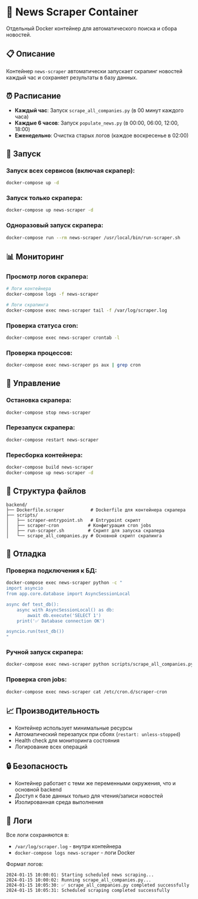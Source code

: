 # 🐳 News Scraper Container

Отдельный Docker контейнер для автоматического поиска и сбора новостей.

## 📋 Описание

Контейнер `news-scraper` автоматически запускает скрапинг новостей каждый час и сохраняет результаты в базу данных.

## ⏰ Расписание

- **Каждый час**: Запуск `scrape_all_companies.py` (в 00 минут каждого часа)
- **Каждые 6 часов**: Запуск `populate_news.py` (в 00:00, 06:00, 12:00, 18:00)
- **Еженедельно**: Очистка старых логов (каждое воскресенье в 02:00)

## 🚀 Запуск

### Запуск всех сервисов (включая скрапер):
```bash
docker-compose up -d
```

### Запуск только скрапера:
```bash
docker-compose up news-scraper -d
```

### Одноразовый запуск скрапера:
```bash
docker-compose run --rm news-scraper /usr/local/bin/run-scraper.sh
```

## 📊 Мониторинг

### Просмотр логов скрапера:
```bash
# Логи контейнера
docker-compose logs -f news-scraper

# Логи скрапинга
docker-compose exec news-scraper tail -f /var/log/scraper.log
```

### Проверка статуса cron:
```bash
docker-compose exec news-scraper crontab -l
```

### Проверка процессов:
```bash
docker-compose exec news-scraper ps aux | grep cron
```

## 🔧 Управление

### Остановка скрапера:
```bash
docker-compose stop news-scraper
```

### Перезапуск скрапера:
```bash
docker-compose restart news-scraper
```

### Пересборка контейнера:
```bash
docker-compose build news-scraper
docker-compose up news-scraper -d
```

## 📁 Структура файлов

```
backend/
├── Dockerfile.scraper          # Dockerfile для контейнера скрапера
├── scripts/
│   ├── scraper-entrypoint.sh   # Entrypoint скрипт
│   ├── scraper-cron           # Конфигурация cron jobs
│   ├── run-scraper.sh         # Скрипт для запуска скрапера
│   └── scrape_all_companies.py # Основной скрипт скрапинга
```

## 🐛 Отладка

### Проверка подключения к БД:
```bash
docker-compose exec news-scraper python -c "
import asyncio
from app.core.database import AsyncSessionLocal

async def test_db():
    async with AsyncSessionLocal() as db:
        await db.execute('SELECT 1')
    print('✅ Database connection OK')

asyncio.run(test_db())
"
```

### Ручной запуск скрапера:
```bash
docker-compose exec news-scraper python scripts/scrape_all_companies.py
```

### Проверка cron jobs:
```bash
docker-compose exec news-scraper cat /etc/cron.d/scraper-cron
```

## 📈 Производительность

- Контейнер использует минимальные ресурсы
- Автоматический перезапуск при сбоях (`restart: unless-stopped`)
- Health check для мониторинга состояния
- Логирование всех операций

## 🔒 Безопасность

- Контейнер работает с теми же переменными окружения, что и основной backend
- Доступ к базе данных только для чтения/записи новостей
- Изолированная среда выполнения

## 📝 Логи

Все логи сохраняются в:
- `/var/log/scraper.log` - внутри контейнера
- `docker-compose logs news-scraper` - логи Docker

Формат логов:
```
2024-01-15 10:00:01: Starting scheduled news scraping...
2024-01-15 10:00:02: Running scrape_all_companies.py...
2024-01-15 10:05:30: ✅ scrape_all_companies.py completed successfully
2024-01-15 10:05:31: Scheduled scraping completed successfully
```

